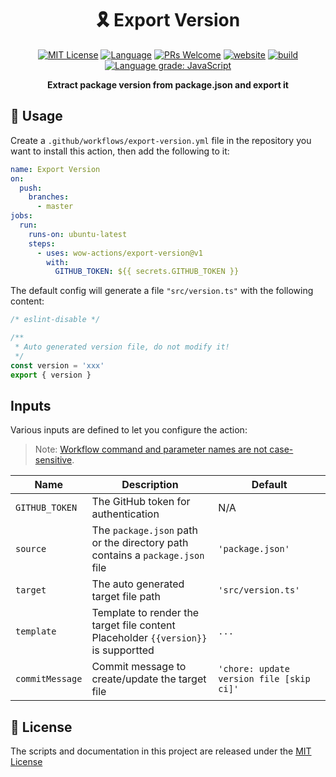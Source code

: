 <h1 align="center">🎗 Export Version</h1>

<p align="center">
  <a href="/wow-actions/export-version/blob/master/LICENSE"><img alt="MIT License" src="https://img.shields.io/github/license/wow-actions/export-version?style=flat-square"></a>
  <a href="https://www.typescriptlang.org" rel="nofollow"><img alt="Language" src="https://img.shields.io/badge/language-TypeScript-blue.svg?style=flat-square"></a>
  <a href="https://github.com/wow-actions/export-version/pulls"><img alt="PRs Welcome" src="https://img.shields.io/badge/PRs-Welcome-brightgreen.svg?style=flat-square" ></a>
  <a href="https://github.com/marketplace/actions/export-version" rel="nofollow"><img alt="website" src="https://img.shields.io/static/v1?label=&labelColor=505050&message=marketplace&color=0076D6&style=flat-square&logo=google-chrome&logoColor=0076D6" ></a>
  <a href="https://github.com/wow-actions/export-version/actions/workflows/release.yml"><img alt="build" src="https://img.shields.io/github/workflow/status/wow-actions/export-version/Release/master?logo=github&style=flat-square" ></a>
  <a href="https://lgtm.com/projects/g/wow-actions/export-version/context:javascript" rel="nofollow"><img alt="Language grade: JavaScript" src="https://img.shields.io/lgtm/grade/javascript/g/wow-actions/export-version.svg?logo=lgtm&style=flat-square" ></a>
</p>

<p align="center">
  <strong>Extract package version from package.json and export it</strong>
</p>

## 🚀 Usage

Create a `.github/workflows/export-version.yml` file in the repository you want to install this action, then add the following to it:

```yml
name: Export Version
on:
  push:
    branches:
      - master
jobs:
  run:
    runs-on: ubuntu-latest
    steps:
      - uses: wow-actions/export-version@v1
        with:
          GITHUB_TOKEN: ${{ secrets.GITHUB_TOKEN }}
```

The default config will generate a file `"src/version.ts"` with the following content:

```ts
/* eslint-disable */

/**
 * Auto generated version file, do not modify it!
 */
const version = 'xxx'
export { version }
```

## Inputs

Various inputs are defined to let you configure the action:

> Note: [Workflow command and parameter names are not case-sensitive](https://docs.github.com/en/free-pro-team@latest/actions/reference/workflow-commands-for-github-actions#about-workflow-commands).

| Name | Description | Default |
| --- | --- | --- |
| `GITHUB_TOKEN` | The GitHub token for authentication | N/A |
| `source` | The `package.json` path or the directory path contains a `package.json` file | `'package.json'` |
| `target` | The auto generated target file path | `'src/version.ts'` |
| `template` | Template to render the target file content <br> Placeholder `{{version}}` is supportted | `...` |
| `commitMessage` | Commit message to create/update the target file | `'chore: update version file [skip ci]'` |

## 🔖 License

The scripts and documentation in this project are released under the [MIT License](LICENSE)
